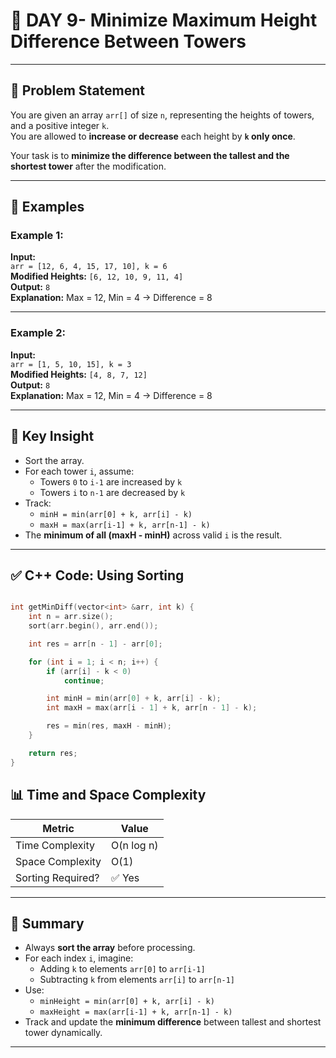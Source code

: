 # 🏰 DAY 9- Minimize Maximum Height Difference Between Towers 

---

## 📘 Problem Statement

You are given an array `arr[]` of size `n`, representing the heights of towers, and a positive integer `k`.  
You are allowed to **increase or decrease** each height by **`k` only once**.

Your task is to **minimize the difference between the tallest and the shortest tower** after the modification.

---

## 🧪 Examples

### Example 1:
**Input:**  
`arr = [12, 6, 4, 15, 17, 10], k = 6`  
**Modified Heights:** `[6, 12, 10, 9, 11, 4]`  
**Output:** `8`  
**Explanation:** Max = 12, Min = 4 → Difference = 8

---

### Example 2:
**Input:**  
`arr = [1, 5, 10, 15], k = 3`  
**Modified Heights:** `[4, 8, 7, 12]`  
**Output:** `8`  
**Explanation:** Max = 12, Min = 4 → Difference = 8

---

## 📌 Key Insight

- Sort the array.
- For each tower `i`, assume:
  - Towers `0` to `i-1` are increased by `k`
  - Towers `i` to `n-1` are decreased by `k`
- Track:
  - `minH = min(arr[0] + k, arr[i] - k)`
  - `maxH = max(arr[i-1] + k, arr[n-1] - k)`
- The **minimum of all (maxH - minH)** across valid `i` is the result.

---

## ✅ C++ Code: Using Sorting

```cpp

int getMinDiff(vector<int> &arr, int k) {
    int n = arr.size();
    sort(arr.begin(), arr.end());

    int res = arr[n - 1] - arr[0];

    for (int i = 1; i < n; i++) {
        if (arr[i] - k < 0)
            continue;

        int minH = min(arr[0] + k, arr[i] - k);
        int maxH = max(arr[i - 1] + k, arr[n - 1] - k);

        res = min(res, maxH - minH);
    }

    return res;
}

```

## 📊 Time and Space Complexity

| Metric            | Value         |
|-------------------|---------------|
| Time Complexity   | O(n log n)    |
| Space Complexity  | O(1)          |
| Sorting Required? | ✅ Yes         |

---

## 🧠 Summary

- Always **sort the array** before processing.
- For each index `i`, imagine:
  - Adding `k` to elements `arr[0]` to `arr[i-1]`
  - Subtracting `k` from elements `arr[i]` to `arr[n-1]`
- Use:
  - `minHeight = min(arr[0] + k, arr[i] - k)`
  - `maxHeight = max(arr[i-1] + k, arr[n-1] - k)`
- Track and update the **minimum difference** between tallest and shortest tower dynamically.

---



